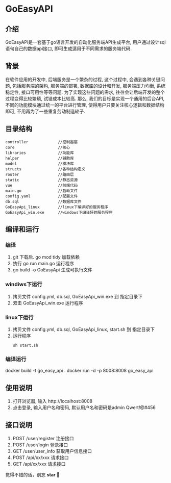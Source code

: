 # GoEasyAPI

## 介绍
GoEasyAPI是一套基于go语言开发的自动化服务端API生成平台, 用户通过设计sql语句自己的数据api接口, 即可生成适用于不同需求的服务端代码. 



## 背景
在软件应用的开发中, 后端服务是一个繁杂的过程, 这个过程中, 会遇到各种关键问题, 包括服务端的架构, 服务端的部署, 数据库的设计和开发, 服务端压力均衡, 系统稳定性, 接口可用性等等问题. 为了实现这些问题的需求, 往往会让后端开发的整个过程变得比较繁琐, 试错成本比较高. 那么, 我们的目标是实现一个通用的后台API, 不同的功能模块通过统一的平台进行管理, 使得用户只要关注核心逻辑和数据结构即可, 不用再为了一些重复劳动制造轮子. 

 
## 目录结构
    controller             //控制器层
    core                   //核心
    libraries              //功能库
    helper                 //辅助库
    model                  //模块库
    structs                //各种结构定义
    router                 //路由层
    static                 //静态资源
    vue                    //前端代码
    main.go                //启动文件
    config.yaml            //配置文件
    db.sql                 //数据库文件
    GoEasyApi_linux        //linux下编译好的服务程序
    GoEasyApi_win.exe      //windows下编译好的服务程序

## 编译和运行
### 编译
   1. git 下载后. go mod tidy 加载依赖
   2. 执行 go run main.go 运行程序
   3. go build -o GoEasyApi 生成可执行文件

### windiws下运行
   1. 拷贝文件 config.yml, db.sql, GoEasyApi_win.exe 到 指定目录下
   2. 双击 GoEasyApi_win.exe 运行程序

### linux下运行
   1. 拷贝文件 config.yml, db.sql, GoEasyApi_linux, start.sh 到 指定目录下
   2. 运行程序
        ```shell
        sh start.sh  
        ```
### 编译运行
   docker build -t go_easy_api .
   docker run -d -p 8008:8008 go_easy_api

## 使用说明
1. 打开浏览器, 输入 http://localhost:8008 
2. 点击登录, 输入用户名和密码, 默认用户名和密码是admin  Qwert!@#456

## 接口说明
1. POST /user/register 注册接口
2. POST /user/login 登录接口
3. GET /user/user_info 获取用户信息接口
4. POST /api/xx/xxx 请求接口
5. GET /api/xx/xxx 请求接口


觉得不错的话，别忘 **star** 👏
